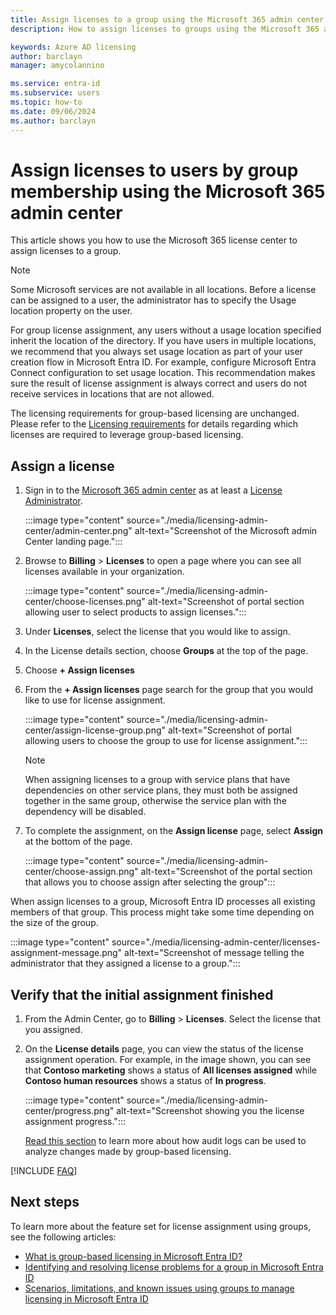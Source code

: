 ```yaml
---
title: Assign licenses to a group using the Microsoft 365 admin center
description: How to assign licenses to groups using the Microsoft 365 admin center

keywords: Azure AD licensing
author: barclayn
manager: amycolannino

ms.service: entra-id
ms.subservice: users
ms.topic: how-to
ms.date: 09/06/2024
ms.author: barclayn
---
```


# Assign licenses to users by group membership using the Microsoft 365 admin center

This article shows you how to use the Microsoft 365 license center to assign licenses to a group.

> [!NOTE]
> Some Microsoft services are not available in all locations. Before a license can be assigned to a user, the administrator has to specify the Usage location property on the user.
>
> For group license assignment, any users without a usage location specified inherit the location of the directory. If you have users in multiple locations, we recommend that you always set usage location as part of your user creation flow in Microsoft Entra ID. For example, configure Microsoft Entra Connect configuration to set usage location. This recommendation makes sure the result of license assignment is always correct and users do not receive services in locations that are not allowed.
>
> The licensing requirements for group-based licensing are unchanged. Please refer to the [Licensing requirements](https://learn.microsoft.com/en-us/entra/fundamentals/concept-group-based-licensing?context=azure%2Factive-directory%2Fusers-groups-roles%2Fcontext%2Fugr-context#licensing-requirements) for details regarding which licenses are required to leverage group-based licensing.

## Assign a license

1. Sign in to the [Microsoft 365 admin center](https://admin.microsoft.com/) as at least a [License Administrator](/entra/identity/role-based-access-control/permissions-reference#license-administrator).
   
      :::image type="content" source="./media/licensing-admin-center/admin-center.png" alt-text="Screenshot of the Microsoft admin Center landing page.":::

1. Browse to **Billing** > **Licenses** to open a page where you can see all licenses available in your organization.

      :::image type="content" source="./media/licensing-admin-center/choose-licenses.png" alt-text="Screenshot of portal section allowing user to select products to assign licenses.":::

1. Under **Licenses**, select the license that you would like to assign. 
1. In the License details section, choose **Groups** at the top of the page.
1. Choose **+ Assign licenses**
1. From the **+ Assign licenses** page search for the group that you would like to use for license assignment.

   :::image type="content" source="./media/licensing-admin-center/assign-license-group.png" alt-text="Screenshot of portal allowing users to choose the group to use for license assignment.":::
  
   >[!NOTE]
   >When assigning licenses to a group with service plans that have dependencies on other service plans, they must both be assigned together in the same group, otherwise the service plan with the dependency will be disabled.
  
1. To complete the assignment, on the **Assign license** page, select **Assign** at the bottom of the page.

   :::image type="content" source="./media/licensing-admin-center/choose-assign.png" alt-text="Screenshot of the portal section that allows you to choose assign after selecting the group":::

When assign licenses to a group, Microsoft Entra ID processes all existing members of that group. This process might take some time depending on the size of the group.

   :::image type="content" source="./media/licensing-admin-center/licenses-assignment-message.png" alt-text="Screenshot of message telling the administrator that they assigned a license to a group.":::

## Verify that the initial assignment finished

1. From the Admin Center, go to **Billing** > **Licenses**. Select the license that you assigned.

1. On the **License details** page, you can view the status of the license assignment operation. For example, in the image shown, you can see that **Contoso marketing** shows a status of **All licenses assigned** while **Contoso human resources** shows a status of **In progress**.

   :::image type="content" source="./media/licensing-admin-center/progress.png" alt-text="Screenshot showing you the license assignment progress.":::

   [Read this section](licensing-group-advanced.md#use-audit-logs-to-monitor-group-based-licensing-activity) to learn more about how audit logs can be used to analyze changes made by group-based licensing.

[!INCLUDE [FAQ](../../includes/licensing-move-microsoft-365-admin-center.md)]

## Next steps

To learn more about the feature set for license assignment using groups, see the following articles:

- [What is group-based licensing in Microsoft Entra ID?](~/fundamentals/concept-group-based-licensing.md?context=azure/active-directory/users-groups-roles/context/ugr-context)
- [Identifying and resolving license problems for a group in Microsoft Entra ID](licensing-groups-resolve-problems.md)
- [Scenarios, limitations, and known issues using groups to manage licensing in Microsoft Entra ID](licensing-group-advanced.md)

